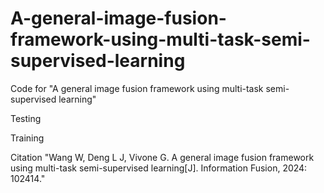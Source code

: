 # A-general-image-fusion-framework-using-multi-task-semi-supervised-learning
Code for "A general image fusion framework using multi-task semi-supervised learning"

Testing

Training

Citation
"Wang W, Deng L J, Vivone G. A general image fusion framework using multi-task semi-supervised learning[J]. Information Fusion, 2024: 102414."

